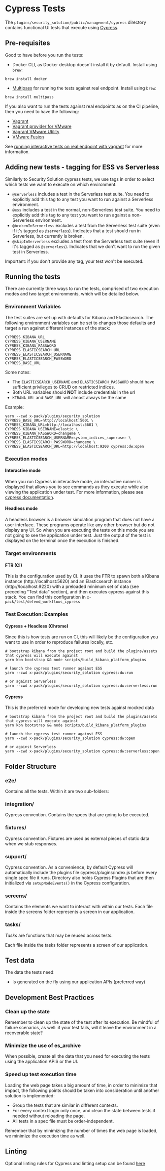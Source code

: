 # Cypress Tests

The `plugins/security_solution/public/management/cypress` directory contains functional UI tests that execute
using [Cypress](https://www.cypress.io/).

## Pre-requisites

Good to have before you run the tests:

- Docker CLI, as Docker desktop doesn't install it by default. Install using `brew`:

```shell
brew install docker
```

- [Multipass](https://multipass.run/) for running the tests against real endpoint. Install using `brew`:

```shell
brew install multipass
```

If you also want to run the tests against real endpoints as on the CI pipeline, then you need to have the following:

- [Vagrant](https://developer.hashicorp.com/vagrant/docs/installation)
- [Vagrant provider for VMware](https://developer.hashicorp.com/vagrant/docs/providers/vmware/installation)
- [Vagrant VMware Utility](https://developer.hashicorp.com/vagrant/docs/providers/vmware/vagrant-vmware-utility)
- [VMware Fusion](https://www.vmware.com/products/fusion/fusion-evaluation.html)

See [running interactive tests on real endpoint with vagrant](#cypress-interactive-with-real-endpoints-using-vagrant)
for more information.

## Adding new tests - tagging for ESS vs Serverless

Similarly to Security Solution cypress tests, we use tags in order to select which tests we want to execute on which environment:

- `@serverless` includes a test in the Serverless test suite. You need to explicitly add this tag to any test you want to run against a Serverless environment.
- `@ess` includes a test in the normal, non-Serverless test suite. You need to explicitly add this tag to any test you want to run against a non-Serverless environment.
- `@brokenInServerless` excludes a test from the Serverless test suite (even if it's tagged as `@serverless`). Indicates that a test should run in Serverless, but currently is broken.
- `@skipInServerless` excludes a test from the Serverless test suite (even if it's tagged as `@serverless`). Indicates that we don't want to run the given test in Serverless.

Important: if you don't provide any tag, your test won't be executed.

## Running the tests

There are currently three ways to run the tests, comprised of two execution modes and two target environments, which
will be detailed below.

### Environment Variables

The test suites are set up with defaults for Kibana and Elasticsearch. The following environment variables can be set to
changes those defaults and target a run against different instances of the stack:

```
CYPRESS_KIBANA_URL
CYPRESS_KIBANA_USERNAME
CYPRESS_KIBANA_PASSWORD
CYPRESS_ELASTICSEARCH_URL
CYPRESS_ELASTICSEARCH_USERNAME
CYPRESS_ELASTICSEARCH_PASSWORD
CYPRESS_BASE_URL
```

Some notes:

- The `ELASTICSEARCH_USERNAME` and `ELASTICSEARCH_PASSWORD` should have sufficient privileges to CRUD on restricted indices.
- Both URL variables should **NOT** include credentials in the url
- `KIBANA_URL` and `BASE_URL` will almost always be the same

Example:

```shell
yarn --cwd x-pack/plugins/security_solution
CYPRESS_BASE_URL=http://localhost:5601 \
CYPRESS_KIBANA_URL=http://localhost:5601 \
CYPRESS_KIBANA_USERNAME=elastic \
CYPRESS_KIBANA_PASSWORD=changeme \
CYPRESS_ELASTICSEARCH_USERNAME=system_indices_superuser \
CYPRESS_ELASTICSEARCH_PASSWORD=changeme \
CYPRESS_ELASTICSEARCH_URL=http://localhost:9200 cypress:dw:open
```

### Execution modes

#### Interactive mode

When you run Cypress in interactive mode, an interactive runner is displayed that allows you to see commands as they
execute while also viewing the application under test. For more information, please
see [cypress documentation](https://docs.cypress.io/guides/core-concepts/test-runner.html#Overview).

#### Headless mode

A headless browser is a browser simulation program that does not have a user interface. These programs operate like any
other browser but do not display any UI. So when you are executing the tests on this mode you are not
going to see the application under test. Just the output of the test is displayed on the terminal once the execution is
finished.

### Target environments

#### FTR (CI)

This is the configuration used by CI. It uses the FTR to spawn both a Kibana instance (http://localhost:5620) and an
Elasticsearch instance (http://localhost:9220) with a preloaded minimum set of data (see preceding "Test data" section),
and then executes cypress against this stack. You can find this configuration in `x-pack/test/defend_workflows_cypress`

### Test Execution: Examples

#### Cypress + Headless (Chrome)

Since this is how tests are run on CI, this will likely be the configuration you want to use in order to reproduce
failures locally, etc.

```shell
# bootstrap kibana from the project root and build the plugins/assets that cypress will execute against
yarn kbn bootstrap && node scripts/build_kibana_platform_plugins

# launch the cypress test runner against ESS
yarn --cwd x-pack/plugins/security_solution cypress:dw:run

# or against Serverless
yarn --cwd x-pack/plugins/security_solution cypress:dw:serverless:run
```

#### Cypress

This is the preferred mode for developing new tests against mocked data

```shell
# bootstrap kibana from the project root and build the plugins/assets that cypress will execute against
yarn kbn bootstrap && node scripts/build_kibana_platform_plugins

# launch the cypress test runner against ESS
yarn --cwd x-pack/plugins/security_solution cypress:dw:open

# or against Serverless
yarn --cwd x-pack/plugins/security_solution cypress:dw:serverless:open
```

## Folder Structure

### e2e/

Contains all the tests. Within it are two sub-folders:

### integration/

Cypress convention. Contains the specs that are going to be executed.

### fixtures/

Cypress convention. Fixtures are used as external pieces of static data when we stub responses.

### support/

Cypress convention. As a convenience, by default Cypress will automatically include the plugins file
cypress/plugins/index.js before every single spec file it runs.
Directory also holds Cypress Plugins that are then initialized via `setupNodeEvents()` in the Cypress configuration.

### screens/

Contains the elements we want to interact with within our tests.
Each file inside the screens folder represents a screen in our application.

### tasks/

_Tasks_ are functions that may be reused across tests.

Each file inside the tasks folder represents a screen of our application.

## Test data

The data the tests need:

- Is generated on the fly using our application APIs (preferred way)

## Development Best Practices

### Clean up the state

Remember to clean up the state of the test after its execution. Be mindful of failure scenarios, as well: if your test
fails, will it leave the environment in a recoverable state?

### Minimize the use of es_archive

When possible, create all the data that you need for executing the tests using the application APIS or the UI.

### Speed up test execution time

Loading the web page takes a big amount of time, in order to minimize that impact, the following points should be
taken into consideration until another solution is implemented:

- Group the tests that are similar in different contexts.
- For every context login only once, and clean the state between tests if needed without reloading the page.
- All tests in a spec file must be order-independent.

Remember that by minimizing the number of times the web page is loaded, we minimize the execution time as well.

## Linting

Optional linting rules for Cypress and linting setup can be
found [here](https://github.com/cypress-io/eslint-plugin-cypress#usage)
